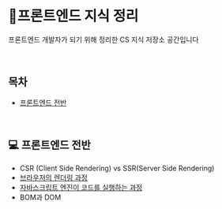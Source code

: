 # 🌱프론트엔드 지식 정리

프론트엔드 개발자가 되기 위해 정리한 CS 지식 저장소 공간입니다

<br>

## 목차

* [프론트엔드 전반](#computer-프론트엔드-전반)

<br>

## :computer: 프론트엔드 전반

* CSR (Client Side Rendering) vs SSR(Server Side Rendering)
* [브라우저의 렌더링 과정](content/frontend/browser_render.md)
* [자바스크립트 엔진이 코드를 실행하는 과정](content/frontend/how_the_JavaScript_engine_works.md)
* BOM과 DOM

